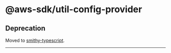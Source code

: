 # @aws-sdk/util-config-provider

## Deprecation

Moved to [smithy-typescript](https://github.com/awslabs/smithy-typescript/tree/main/packages).

---
